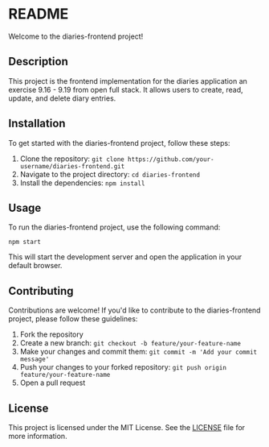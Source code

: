 # README

Welcome to the diaries-frontend project!

## Description

This project is the frontend implementation for the diaries application an exercise 9.16 - 9.19 from open full stack. It allows users to create, read, update, and delete diary entries.

## Installation

To get started with the diaries-frontend project, follow these steps:

1. Clone the repository: `git clone https://github.com/your-username/diaries-frontend.git`
2. Navigate to the project directory: `cd diaries-frontend`
3. Install the dependencies: `npm install`

## Usage

To run the diaries-frontend project, use the following command:

```
npm start
```

This will start the development server and open the application in your default browser.

## Contributing

Contributions are welcome! If you'd like to contribute to the diaries-frontend project, please follow these guidelines:

1. Fork the repository
2. Create a new branch: `git checkout -b feature/your-feature-name`
3. Make your changes and commit them: `git commit -m 'Add your commit message'`
4. Push your changes to your forked repository: `git push origin feature/your-feature-name`
5. Open a pull request

## License

This project is licensed under the MIT License. See the [LICENSE](LICENSE) file for more information.
